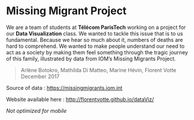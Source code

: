 Missing Migrant Project
=======================

We are a team of students at **Télécom ParisTech** working on a project for our **Data Visualization** class. We wanted to tackle this issue that is to us fundamental. Because we hear so much about it, numbers of deaths are hard to comprehend. We wanted to make people understand our need to act as a society by making them feel something through the tragic journey of this family, illustrated by data from IOM’s Missing Migrants Project. 

>Arlène Botokro, Mathilda Di Matteo, Marine Hévin, Florent Votte 
>December 2017

Source of data : https://missingmigrants.iom.int

Website available here : http://florentvotte.github.io/dataViz/

_Not optimized for mobile_
